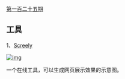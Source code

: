 [第一百二十五期](https://github.com/ruanyf/weekly/blob/master/docs/issue-125.md)

## 工具

1、[Screely](https://www.screely.com/)

[![img](https://camo.githubusercontent.com/188ee7a1a7443b2b385213b887c675432dcae2516bdcb3d18ef2ef2cab74614f/68747470733a2f2f7777772e77616e67626173652e636f6d2f626c6f67696d672f61737365742f3230323030392f6267323032303039313332332e6a7067)](https://camo.githubusercontent.com/188ee7a1a7443b2b385213b887c675432dcae2516bdcb3d18ef2ef2cab74614f/68747470733a2f2f7777772e77616e67626173652e636f6d2f626c6f67696d672f61737365742f3230323030392f6267323032303039313332332e6a7067)

一个在线工具，可以生成网页展示效果的示意图。